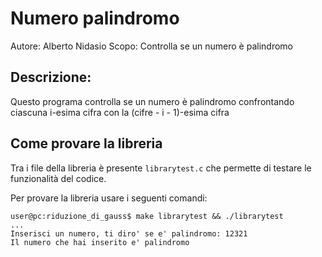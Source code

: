 # Numero palindromo
Autore: Alberto Nidasio
Scopo: Controlla se un numero è palindromo
## Descrizione:
Questo programa controlla se un numero è palindromo confrontando
ciascuna i-esima cifra con la (cifre - i - 1)-esima cifra

## Come provare la libreria
Tra i file della libreria è presente ```librarytest.c``` che permette di testare le funzionalità del codice.

Per provare la libreria usare i seguenti comandi:
```console
user@pc:riduzione_di_gauss$ make librarytest && ./librarytest
...
Inserisci un numero, ti diro' se e' palindromo: 12321
Il numero che hai inserito e' palindromo
```